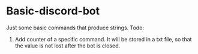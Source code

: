 # Basic-discord-bot
Just some basic commands that produce strings.
Todo:
1. Add counter of a specific command.
It will be stored in a txt file, so that the value is not lost after the bot is closed.
